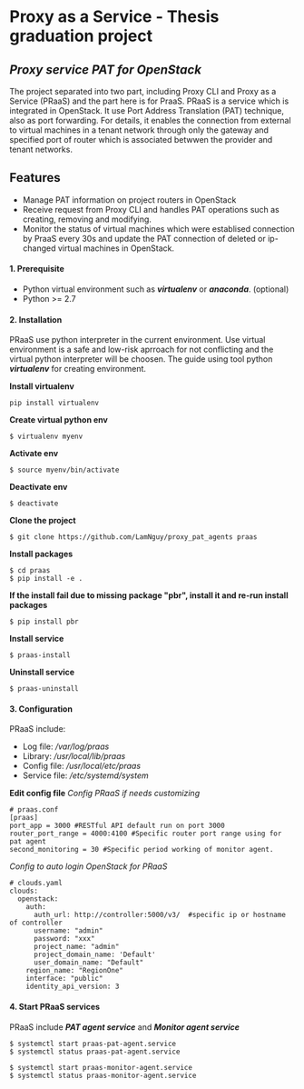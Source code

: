 # Proxy as a Service - Thesis graduation project
## _Proxy service PAT for OpenStack_
The project separated into two part, including Proxy CLI and Proxy as a Service (PRaaS) and the part here is for PraaS. 
PRaaS is a service which is integrated in OpenStack. It use Port Address Translation (PAT) technique, also as port forwarding. For details, it enables the connection from external to virtual machines in a tenant network through only the gateway and specified port of router which is associated betwwen the provider and tenant networks.  

## Features
- Manage PAT information on project routers in OpenStack
- Receive request from Proxy CLI and handles PAT operations such as creating, removing and modifying.
- Monitor the status of virtual machines which were establised connection by PraaS every 30s and update the PAT connection of deleted or ip-changed virtual machines in OpenStack.

#### 1. Prerequisite
- Python virtual environment such as __*virtualenv*__ or __*anaconda*__. (optional)
- Python >= 2.7
#### 2. Installation
PRaaS use python interpreter in the current environment. Use virtual environment is a safe and low-risk aprroach for not conflicting and the virtual python interpreter will be choosen. The guide using tool python __*virtualenv*__ for creating environment.

__Install virtualenv__
```
pip install virtualenv
```
__Create virtual python env__
```
$ virtualenv myenv
```
__Activate env__
```
$ source myenv/bin/activate
```
__Deactivate env__
```
$ deactivate
```
__Clone the project__
```
$ git clone https://github.com/LamNguy/proxy_pat_agents praas
```
__Install packages__
```
$ cd praas
$ pip install -e .
```
__If the install fail due to missing package "pbr", install it and re-run install packages__
```
$ pip install pbr
```
__Install service__
```
$ praas-install
```
__Uninstall service__
```
$ praas-uninstall
```
#### 3. Configuration
PRaaS include:
- Log file: _/var/log/praas_
- Library: _/usr/local/lib/praas_
- Config file: _/usr/local/etc/praas_
- Service file: _/etc/systemd/system_

__Edit config file__
_Config PRaaS if needs customizing_
```
# praas.conf
[praas]
port_app = 3000 #RESTful API default run on port 3000
router_port_range = 4000:4100 #Specific router port range using for pat agent
second_monitoring = 30 #Specific period working of monitor agent.
```
_Config to auto login OpenStack for PRaaS_
```
# clouds.yaml
clouds:
  openstack:
    auth:
      auth_url: http://controller:5000/v3/  #specific ip or hostname of controller
      username: "admin"
      password: "xxx"
      project_name: "admin"
      project_domain_name: 'Default'
      user_domain_name: "Default"
    region_name: "RegionOne"
    interface: "public"
    identity_api_version: 3
```
#### 4. Start PRaaS services
PRaaS include __*PAT agent service*__ and __*Monitor agent service*__
```
$ systemctl start praas-pat-agent.service
$ systemctl status praas-pat-agent.service
```
```
$ systemctl start praas-monitor-agent.service
$ systemctl status praas-monitor-agent.service
```


